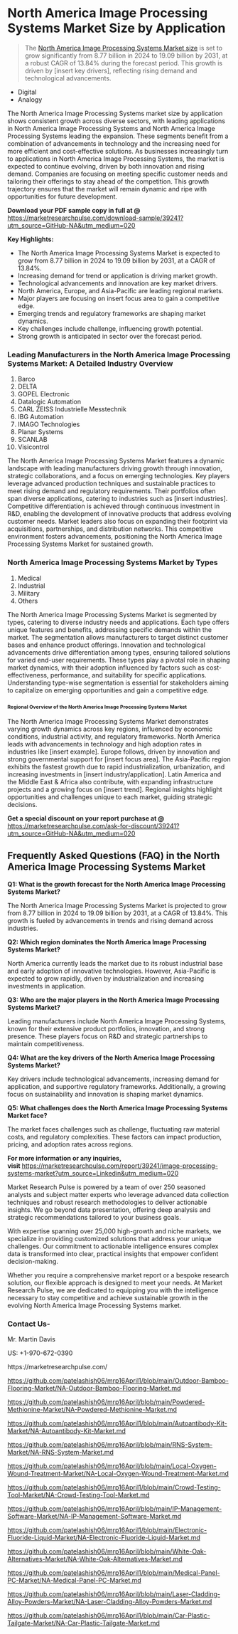 <h1>North America Image Processing Systems Market&nbsp;Size by Application</h1><blockquote><p>The <a href="https://marketresearchpulse.com/download-sample/39241?utm_source=GitHub-NA&amp;utm_medium=020">North America Image Processing Systems Market size</a> is set to grow significantly from 8.77 billion in 2024 to 19.09 billion by 2031, at a robust CAGR of 13.84% during the forecast period. This growth is driven by [insert key drivers], reflecting rising demand and technological advancements.</p></blockquote><ul><li>Digital <li> Analogy</li></ul><p>The North America Image Processing Systems market size by application shows consistent growth across diverse sectors, with leading applications in North America Image Processing Systems and North America Image Processing Systems leading the expansion. These segments benefit from a combination of advancements in technology and the increasing need for more efficient and cost-effective solutions. As businesses increasingly turn to applications in North America Image Processing Systems, the market is expected to continue evolving, driven by both innovation and rising demand. Companies are focusing on meeting specific customer needs and tailoring their offerings to stay ahead of the competition. This growth trajectory ensures that the market will remain dynamic and ripe with opportunities for future development.</p><p><strong>Download your PDF sample copy in full at @ </strong><a href="https://marketresearchpulse.com/download-sample/39241?utm_source=GitHub-NA&amp;utm_medium=020">https://marketresearchpulse.com/download-sample/39241?utm_source=GitHub-NA&amp;utm_medium=020</a></p><p><strong>Key Highlights: </strong></p><ul><li>The North America Image Processing Systems Market is expected to grow from 8.77 billion in 2024 to 19.09 billion by 2031, at a CAGR of 13.84%.</li><li>Increasing demand for trend or application is driving market growth.</li><li>Technological advancements and innovation are key market drivers.</li><li>North America, Europe, and Asia-Pacific are leading regional markets.</li><li>Major players are focusing on insert focus area to gain a competitive edge.</li><li>Emerging trends and regulatory frameworks are shaping market dynamics.</li><li>Key challenges include challenge, influencing growth potential.</li><li>Strong growth is anticipated in sector over the forecast period.</li></ul><h3>Leading Manufacturers in the North America Image Processing Systems Market: A Detailed Industry Overview</h3><ol><li>Barco</li><li>DELTA</li><li>GOPEL Electronic</li><li>Datalogic Automation</li><li>CARL ZEISS Industrielle Messtechnik</li><li>IBG Automation</li><li>IMAGO Technologies</li><li>Planar Systems</li><li>SCANLAB</li><li>Visicontrol</li></ol><div class="flex max-w-full flex-col flex-grow"><div class="min-h-8 text-message flex w-full flex-col items-end gap-2 whitespace-normal break-words [.text-message+&amp;]:mt-5" dir="auto" data-message-author-role="assistant" data-message-id="fd8432e4-4910-450d-b182-61b7bfb0a01f" data-message-model-slug="gpt-4o"><div class="flex w-full flex-col gap-1 empty:hidden first:pt-[3px]"><div class="markdown prose w-full break-words dark:prose-invert light"><p>The North America Image Processing Systems Market features a dynamic landscape with leading manufacturers driving growth through innovation, strategic collaborations, and a focus on emerging technologies. Key players leverage advanced production techniques and sustainable practices to meet rising demand and regulatory requirements. Their portfolios often span diverse applications, catering to industries such as [insert industries]. Competitive differentiation is achieved through continuous investment in R&amp;D, enabling the development of innovative products that address evolving customer needs. Market leaders also focus on expanding their footprint via acquisitions, partnerships, and distribution networks. This competitive environment fosters advancements, positioning the North America Image Processing Systems Market for sustained growth.</p></div></div></div></div><h3>North America Image Processing Systems Market by Types</h3><ol><li>Medical <li> Industrial <li> Military <li> Others</li></ol><div class="flex max-w-full flex-col flex-grow"><div class="min-h-8 text-message flex w-full flex-col items-end gap-2 whitespace-normal break-words [.text-message+&amp;]:mt-5" dir="auto" data-message-author-role="assistant" data-message-id="084470be-0bb7-4664-bddf-5156b4f41249" data-message-model-slug="gpt-4o-mini"><div class="flex w-full flex-col gap-1 empty:hidden first:pt-[3px]"><div class="markdown prose w-full break-words dark:prose-invert light"><p>The North America Image Processing Systems Market is segmented by types, catering to diverse industry needs and applications. Each type offers unique features and benefits, addressing specific demands within the market. The segmentation allows manufacturers to target distinct customer bases and enhance product offerings. Innovation and technological advancements drive differentiation among types, ensuring tailored solutions for varied end-user requirements. These types play a pivotal role in shaping market dynamics, with their adoption influenced by factors such as cost-effectiveness, performance, and suitability for specific applications. Understanding type-wise segmentation is essential for stakeholders aiming to capitalize on emerging opportunities and gain a competitive edge.</p></div></div></div></div><h3><span style="font-size: 11px;">Regional Overview of the North America Image Processing Systems Market</span></h3><div class="flex max-w-full flex-col flex-grow"><div class="min-h-8 text-message flex w-full flex-col items-end gap-2 whitespace-normal break-words [.text-message+&amp;]:mt-5" dir="auto" data-message-author-role="assistant" data-message-id="e9038762-ce64-4e30-91c9-9bd413514231" data-message-model-slug="gpt-4o-mini"><div class="flex w-full flex-col gap-1 empty:hidden first:pt-[3px]"><div class="markdown prose w-full break-words dark:prose-invert light"><p>The North America Image Processing Systems Market demonstrates varying growth dynamics across key regions, influenced by economic conditions, industrial activity, and regulatory frameworks. North America leads with advancements in technology and high adoption rates in industries like [insert example]. Europe follows, driven by innovation and strong governmental support for [insert focus area]. The Asia-Pacific region exhibits the fastest growth due to rapid industrialization, urbanization, and increasing investments in [insert industry/application]. Latin America and the Middle East &amp; Africa also contribute, with expanding infrastructure projects and a growing focus on [insert trend]. Regional insights highlight opportunities and challenges unique to each market, guiding strategic decisions.</p></div></div></div></div><p><strong>Get a special discount on your report purchase at @ </strong><a href="https://marketresearchpulse.com/ask-for-discount/39241?utm_source=GitHub-NA&amp;utm_medium=020">https://marketresearchpulse.com/ask-for-discount/39241?utm_source=GitHub-NA&amp;utm_medium=020</a></p><h2>Frequently Asked Questions (FAQ) in the North America Image Processing Systems Market</h2><p><strong>Q1: What is the growth forecast for the North America Image Processing Systems Market?</strong></p><p>The North America Image Processing Systems Market is projected to grow from 8.77 billion in 2024 to 19.09 billion by 2031, at a CAGR of 13.84%. This growth is fueled by advancements in trends and rising demand across industries.</p><p><strong>Q2: Which region dominates the North America Image Processing Systems Market?</strong></p><p>North America currently leads the market due to its robust industrial base and early adoption of innovative technologies. However, Asia-Pacific is expected to grow rapidly, driven by industrialization and increasing investments in application.</p><p><strong>Q3: Who are the major players in the North America Image Processing Systems Market?</strong></p><p>Leading manufacturers include North America Image Processing Systems, known for their extensive product portfolios, innovation, and strong presence. These players focus on R&amp;D and strategic partnerships to maintain competitiveness.</p><p><strong>Q4: What are the key drivers of the North America Image Processing Systems Market?</strong></p><p>Key drivers include technological advancements, increasing demand for application, and supportive regulatory frameworks. Additionally, a growing focus on sustainability and innovation is shaping market dynamics.</p><p><strong>Q5: What challenges does the North America Image Processing Systems Market face?</strong></p><p>The market faces challenges such as challenge, fluctuating raw material costs, and regulatory complexities. These factors can impact production, pricing, and adoption rates across regions.</p><p><strong>For more information or any inquiries, visit&nbsp;</strong><a href="https://marketresearchpulse.com/report/39241/image-processing-systems-market?utm_source=Linkedin&utm_medium=020">https://marketresearchpulse.com/report/39241/image-processing-systems-market?utm_source=Linkedin&utm_medium=020</a></p><p>Market Research Pulse is powered by a team of over 250 seasoned analysts and subject matter experts who leverage advanced data collection techniques and robust research methodologies to deliver actionable insights. We go beyond data presentation, offering deep analysis and strategic recommendations tailored to your business goals.</p><p>With expertise spanning over 25,000 high-growth and niche markets, we specialize in providing customized solutions that address your unique challenges. Our commitment to actionable intelligence ensures complex data is transformed into clear, practical insights that empower confident decision-making.</p><p>Whether you require a comprehensive market report or a bespoke research solution, our flexible approach is designed to meet your needs. At Market Research Pulse, we are dedicated to equipping you with the intelligence necessary to stay competitive and achieve sustainable growth in the evolving North America Image Processing Systems market.</p><h3><strong>Contact Us-</strong></h3><p>Mr. Martin Davis</p><p>US: +1-970-672-0390</p><p>https://marketresearchpulse.com/</p><p><a href="https://github.com/patelashish06/mrp16April1/blob/main/Outdoor-Bamboo-Flooring-Market/NA-Outdoor-Bamboo-Flooring-Market.md">https://github.com/patelashish06/mrp16April1/blob/main/Outdoor-Bamboo-Flooring-Market/NA-Outdoor-Bamboo-Flooring-Market.md</a></p><p><a href="https://github.com/patelashish06/mrp16April/blob/main/Powdered-Methionine-Market/NA-Powdered-Methionine-Market.md">https://github.com/patelashish06/mrp16April/blob/main/Powdered-Methionine-Market/NA-Powdered-Methionine-Market.md</a></p><p><a href="https://github.com/patelashish06/mrp16April1/blob/main/Autoantibody-Kit-Market/NA-Autoantibody-Kit-Market.md">https://github.com/patelashish06/mrp16April1/blob/main/Autoantibody-Kit-Market/NA-Autoantibody-Kit-Market.md</a></p><p><a href="https://github.com/patelashish06/mrp16April/blob/main/RNS-System-Market/NA-RNS-System-Market.md">https://github.com/patelashish06/mrp16April/blob/main/RNS-System-Market/NA-RNS-System-Market.md</a></p><p><a href="https://github.com/patelashish06/mrp16April/blob/main/Local-Oxygen-Wound-Treatment-Market/NA-Local-Oxygen-Wound-Treatment-Market.md">https://github.com/patelashish06/mrp16April/blob/main/Local-Oxygen-Wound-Treatment-Market/NA-Local-Oxygen-Wound-Treatment-Market.md</a></p><p><a href="https://github.com/patelashish06/mrp16April1/blob/main/Crowd-Testing-Tool-Market/NA-Crowd-Testing-Tool-Market.md">https://github.com/patelashish06/mrp16April1/blob/main/Crowd-Testing-Tool-Market/NA-Crowd-Testing-Tool-Market.md</a></p><p><a href="https://github.com/patelashish06/mrp16April/blob/main/IP-Management-Software-Market/NA-IP-Management-Software-Market.md">https://github.com/patelashish06/mrp16April/blob/main/IP-Management-Software-Market/NA-IP-Management-Software-Market.md</a></p><p><a href="https://github.com/patelashish06/mrp16April1/blob/main/Electronic-Fluoride-Liquid-Market/NA-Electronic-Fluoride-Liquid-Market.md">https://github.com/patelashish06/mrp16April1/blob/main/Electronic-Fluoride-Liquid-Market/NA-Electronic-Fluoride-Liquid-Market.md</a></p><p><a href="https://github.com/patelashish06/mrp16April/blob/main/White-Oak-Alternatives-Market/NA-White-Oak-Alternatives-Market.md">https://github.com/patelashish06/mrp16April/blob/main/White-Oak-Alternatives-Market/NA-White-Oak-Alternatives-Market.md</a></p><p><a href="https://github.com/patelashish06/mrp16April1/blob/main/Medical-Panel-PC-Market/NA-Medical-Panel-PC-Market.md">https://github.com/patelashish06/mrp16April1/blob/main/Medical-Panel-PC-Market/NA-Medical-Panel-PC-Market.md</a></p><p><a href="https://github.com/patelashish06/mrp16April/blob/main/Laser-Cladding-Alloy-Powders-Market/NA-Laser-Cladding-Alloy-Powders-Market.md">https://github.com/patelashish06/mrp16April/blob/main/Laser-Cladding-Alloy-Powders-Market/NA-Laser-Cladding-Alloy-Powders-Market.md</a></p><p><a href="https://github.com/patelashish06/mrp16April1/blob/main/Car-Plastic-Tailgate-Market/NA-Car-Plastic-Tailgate-Market.md">https://github.com/patelashish06/mrp16April1/blob/main/Car-Plastic-Tailgate-Market/NA-Car-Plastic-Tailgate-Market.md</a></p>